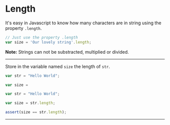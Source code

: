 # Length

It's easy in Javascript to know how many characters are in string using the property `.length`.

```js
// Just use the property .length
var size = 'Our lovely string'.length;

```

**Note:** Strings can not be substracted, multiplied or divided.

---

Store in the variable named `size` the length of `str`.

```js
var str = "Hello World";

var size = 
```

```js
var str = "Hello World";

var size = str.length;
```

```js
assert(size == str.length);
```

---
